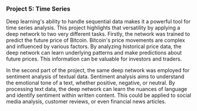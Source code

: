 ### **Project 5: Time Series**

Deep learning's ability to handle sequential data makes it a powerful tool for time series analysis. This project highlights that versatility by applying a deep network to two very different tasks. Firstly, the network was trained to predict the future price of Bitcoin. Bitcoin's price movements are complex and influenced by various factors. By analyzing historical price data, the deep network can learn underlying patterns and make predictions about future prices. This information can be valuable for investors and traders.

In the second part of the project, the same deep network was employed for sentiment analysis of textual data. Sentiment analysis aims to understand the emotional tone of a text, whether positive, negative, or neutral. By processing text data, the deep network can learn the nuances of language and identify sentiment within written content. This could be applied to social media analysis, customer reviews, or even financial news articles.
